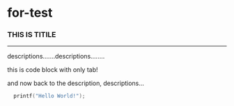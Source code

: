 # for-test
### THIS IS TITILE
-----------------------
descriptions.......descriptions........

  this is code block
  with only tab!
  
and now back to the description,
descriptions...


```C
  printf("Hello World!");
```


